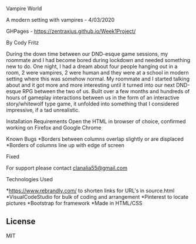 Vampire World

 A modern setting with vampires - 4/03/2020

GHPages - https://zentraxius.github.io/Week1Project/

By Cody Fritz

During the down time between our DND-esque game sessions, my roommate and I had become bored during lockdown and needed something new to do. One night, I had a dream about four people hanging out in a room, 2 were vampires, 2 were human and they were at a school in modern setting where this was somehow normal. My roommate and I started talking about and it got more and more interesting until it turned into our next DND-esque RPG between the two of us. Built over a few months and hundreds of hours of gameplay interactions between us in the form of an interactive story/whitewolf type game, it unfolded into something that I considered impressive, if a tad unrealistic. 

Installation Requirements
Open the HTML in browser of choice, confirmed working on Firefox and Google Chrome

Known Bugs
*Borders between columns overlap slightly or are displaced
*Borders of columns line up with edge of screen
<!-- *Columns within Rows do not align to equal height when screen size changes --> Fixed

For support please contact clanalia55@gmail.com

Technologies Used

*https://www.rebrandly.com/ to shorten links for URL's in source.html
*VisualCodeStudio for bulk of coding and arrangement
*Pinterest to locate pictures
*Bootstrap for framework
*Made in HTML/CSS

## License
MIT